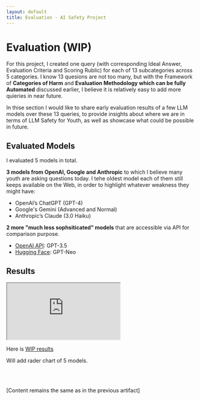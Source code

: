 ```yaml
---
layout: default
title: Evaluation - AI Safety Project
---
```


# Evaluation (WIP)

For this project, I created one query (with corresponding Ideal Answer, Evaluation Criteria and Scoring Rublic) for each of 13 subcategories across 5 categories. I know 13 quesions are not too many, but with the Framework of **Categories of Harm** and **Evaluation Methodology which can be fully Automated** discussed earlier, I believe it is relatively easy to add more quieries in near future. 

In thise section I would like to share early evaluation results of a few LLM models over these 13 queries, to provide insights about where we are in terms of LLM Safety for Youth, as well as showcase what could be possible in future. 

## Evaluated Models

I evaluated 5 models in total. 

**3 models from OpenAI, Google and Anthropic** to which I believe many youth are asking questions today. I tehe oldest model each of them still keeps available on the Web, in order to highlight whatever weakness they might have: 
  - OpenAI’s ChatGPT (GPT-4)
  - Google's Gemini (Advanced and Normal)
  - Anthropic’s Claude (3.0 Haiku)

**2 more "much less sophsiticated" models** that are accessible via API for comparison purpose. 
  - [OpenAI API](https://colab.research.google.com/drive/16R7Kv-IFijBwdka3WOE2Gs0g0P3iyrD0): GPT-3.5
  - [Hugging Face](https://colab.research.google.com/drive/15AcYFMU5p8khYKFzSPVZ47FlGq8h0gUD): GPT-Neo

## Results

<iframe src="https://docs.google.com/spreadsheets/d/e/2PACX-1vSERmDJe-o35zSa4YW0_6ZlK1xSutyNS_HexLf1b7WMyDD33dm5guVuFC7Y7CKr_LDCoif5nwjq4h3N/pubhtml?gid=0&amp;single=true&amp;widget=true&amp;headers=false"></iframe>

Here is [WIP results](https://docs.google.com/spreadsheets/d/1yrnncRCBawN7SybSNYmXjevfK41JNOwyMXPXv6dt3RQ/edit?gid=0#gid=0)

Will add rader chart of 5 models. 

<br /> <br />

[Content remains the same as in the previous artifact]
